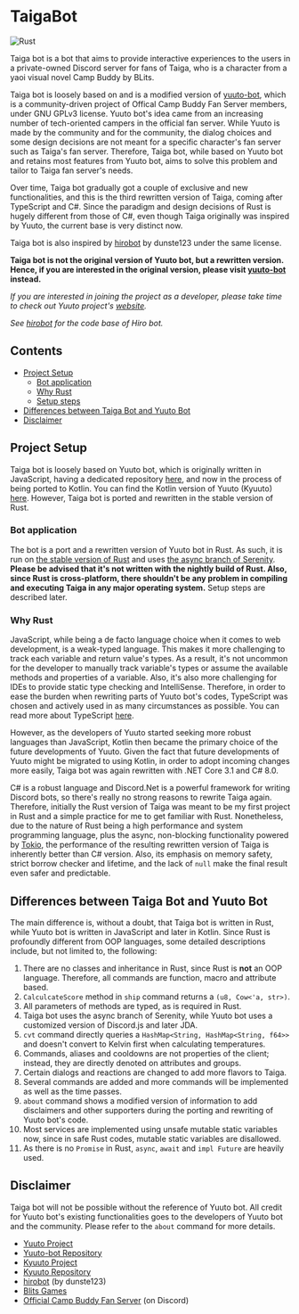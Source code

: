 # TaigaBot

![Rust](https://github.com/deadshot465/taiga-bot-rs/workflows/Rust/badge.svg)

Taiga bot is a bot that aims to provide interactive experiences to the users in a private-owned Discord server for fans of Taiga, who is a character from a yaoi visual novel Camp Buddy by BLits.

Taiga bot is loosely based on and is a modified version of [yuuto-bot](https://github.com/Yuuto-Project/yuuto-bot), which is a community-driven project of Offical Camp Buddy Fan Server members, under GNU GPLv3 license. Yuuto bot's idea came from an increasing number of tech-oriented campers in the official fan server. While Yuuto is made by the community and for the community, the dialog choices and some design decisions are not meant for a specific character's fan server such as Taiga's fan server. Therefore, Taiga bot, while based on Yuuto bot and retains most features from Yuuto bot, aims to solve this problem and tailor to Taiga fan server's needs.

Over time, Taiga bot gradually got a couple of exclusive and new functionalities, and this is the third rewritten version of Taiga, coming after TypeScript and C#. Since the paradigm and design decisions of Rust is hugely different from those of C#, even though Taiga originally was inspired by Yuuto, the current base is very distinct now.

Taiga bot is also inspired by [hirobot](https://github.com/dunste123/hirobot) by dunste123 under the same license.

**Taiga bot is not the original version of Yuuto bot, but a rewritten version. Hence, if you are interested in the original version, please visit [yuuto-bot](https://github.com/Yuuto-Project/yuuto-bot) instead.**

*If you are interested in joining the project as a developer, please take time to check out Yuuto project's [website](https://iamdeja.github.io/yuuto-docs/).*

*See [hirobot](https://github.com/dunste123/hirobot) for the code base of Hiro bot.*

## Contents

- [Project Setup](#project-setup)
  - [Bot application](#bot-application)
  - [Why Rust](#why-rust)
  - [Setup steps](#setup-steps)
- [Differences between Taiga Bot and Yuuto Bot](#differences-between-taiga-bot-and-yuuto-bot)
- [Disclaimer](#disclaimer)

## Project Setup

Taiga bot is loosely based on Yuuto bot, which is originally written in JavaScript, having a dedicated repository [here](https://github.com/Yuuto-Project/yuuto-bot), and now in the process of being ported to Kotlin. You can find the Kotlin version of Yuuto (Kyuuto) [here](https://github.com/Yuuto-Project/kyuuto/). However, Taiga bot is ported and rewritten in the stable version of Rust.

### Bot application

The bot is a port and a rewritten version of Yuuto bot in Rust. As such, it is run on [the stable version of Rust](https://www.rust-lang.org/) and uses [the async branch of Serenity](https://github.com/Lakelezz/serenity/tree/await). **Please be advised that it's not written with the nightly build of Rust. Also, since Rust is cross-platform, there shouldn't be any problem in compiling and executing Taiga in any major operating system.** Setup steps are described later.

### Why Rust

JavaScript, while being a de facto language choice when it comes to web development, is a weak-typed language. This makes it more challenging to track each variable and return value's types. As a result, it's not uncommon for the developer to manually track variable's types or assume the available methods and properties of a variable. Also, it's also more challenging for IDEs to provide static type checking and IntelliSense. Therefore, in order to ease the burden when rewriting parts of Yuuto bot's codes, TypeScript was chosen and actively used in as many circumstances as possible. You can read more about TypeScript [here](https://www.typescriptlang.org/).

However, as the developers of Yuuto started seeking more robust languages than JavaScript, Kotlin then became the primary choice of the future developments of Yuuto. Given the fact that future developments of Yuuto might be migrated to using Kotlin, in order to adopt incoming changes more easily, Taiga bot was again rewritten with .NET Core 3.1 and C# 8.0.

C# is a robust language and Discord.Net is a powerful framework for writing Discord bots, so there's really no strong reasons to rewrite Taiga again. Therefore, initially the Rust version of Taiga was meant to be my first project in Rust and a simple practice for me to get familiar with Rust. Nonetheless, due to the nature of Rust being a high performance and system programming language, plus the async, non-blocking functionality powered by [Tokio](https://tokio.rs/), the performance of the resulting rewritten version of Taiga is inherently better than C# version. Also, its emphasis on memory safety, strict borrow checker and lifetime, and the lack of `null` make the final result even safer and predictable.

## Differences between Taiga Bot and Yuuto Bot

The main difference is, without a doubt, that Taiga bot is written in Rust, while Yuuto bot is written in JavaScript and later in Kotlin. Since Rust is profoundly different from OOP languages, some detailed descriptions include, but not limited to, the following:

1. There are no classes and inheritance in Rust, since Rust is **not** an OOP language. Therefore, all commands are function, macro and attribute based.
3. `CalculcateScore` method in `ship` command returns a `(u8, Cow<'a, str>)`.
4. All parameters of methods are typed, as is required in Rust.
5. Taiga bot uses the async branch of Serenity, while Yuuto bot uses a customized version of Discord.js and later JDA.
6. `cvt` command directly queries a `HashMap<String, HashMap<String, f64>>` and doesn't convert to Kelvin first when calculating temperatures.
7. Commands, aliases and cooldowns are not properties of the client; instead, they are directly denoted on attributes and groups.
8. Certain dialogs and reactions are changed to add more flavors to Taiga.
9. Several commands are added and more commands will be implemented as well as the time passes.
10. `about` command shows a modified version of information to add disclaimers and other supporters during the porting and rewriting of Yuuto bot's code.
11. Most services are implemented using unsafe mutable static variables now, since in safe Rust codes, mutable static variables are disallowed.
12. As there is no `Promise` in Rust, `async`, `await` and `impl Future` are heavily used.

## Disclaimer

Taiga bot will not be possible without the reference of Yuuto bot. All credit for Yuuto bot's existing functionalities goes to the developers of Yuuto bot and the community. Please refer to the `about` command for more details.

- [Yuuto Project](https://iamdeja.github.io/yuuto-docs/)
- [Yuuto-bot Repository](https://github.com/Yuuto-Project/yuuto-bot)
- [Kyuuto Project](https://kyuuto.io/)
- [Kyuuto Repository](https://github.com/Yuuto-Project/kyuuto)
- [hirobot](https://github.com/dunste123/hirobot) (by dunste123)
- [Blits Games](https://www.blitsgames.com/)
- [Official Camp Buddy Fan Server](https://discord.gg/campbuddy) (on Discord)